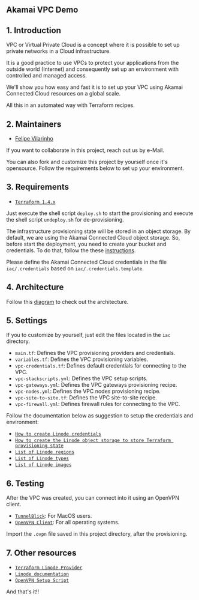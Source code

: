 ## Akamai VPC Demo

## 1. Introduction

VPC or Virtual Private Cloud is a concept where it is possible to set up private networks in a Cloud infrastructure.

It is a good practice to use VPCs to protect your applications from the outside world (Internet) and consequently 
set up an environment with controlled and managed access.

We'll show you how easy and fast it is to set up your VPC using Akamai Connected Cloud resources on a global scale.

All this in an automated way with Terraform recipes.

## 2. Maintainers

- [Felipe Vilarinho](https://www.linkedin.com/in/fvilarinho)

If you want to collaborate in this project, reach out us by e-Mail.

You can also fork and customize this project by yourself once it's opensource. 
Follow the requirements below to set up your environment.

## 3. Requirements

- [`Terraform 1.4.x`](https://www.terraform.io)

Just execute the shell script `deploy.sh` to start the provisioning and execute the shell script `undeploy.sh` for
de-provisioning.

The infrastructure provisioning state will be stored in an object storage. By default, we are using the Akamai Connected
Cloud object storage. So, before start the deployment, you need to create your bucket and credentials. To do that, 
follow the these [instructions](https://www.linode.com/docs/products/storage/object-storage/get-started/).

Please define the Akamai Connected Cloud credentials in the file `iac/.credentials` based on `iac/.credentials.template`.

## 4. Architecture

Follow this [diagram](https://viewer.diagrams.net/?tags=%7B%7D&highlight=FFFFFF&layers=1&nav=1&title=VPC#R7RxXd6rM9tfkMVl04VEQFOygWF6%2BhTDCCAICUvz1d7CkKMkxN%2FEcT3FFA3sKM7vP3jM8kMI6b0ZG6HQDC3gPBGblD2TjgSAIkiHRvxJSHCA4hREHiB1B6wh7AWhwB45A7AjdQgvEbyomQeAlMHwLNAPfB2byBmZEUZC9rbYMvLdPDQ0bXAA00%2FAuoRNoJc4RijPcS0ELQNs5PpolaoeChWG6dhRs%2FePzHghS2n8OxWvj1NdxorFjWEH2CkSKD6QQBUFyuFrnAvBK5J7QdmgnvVP6PO4I%2BMlVDXaZ5rhAbJOYHoTWDKPk3uOxl9TwtuA0jf1gk%2BKEoP0UQdkJ%2FkDymQMToIWGWZZmiCcQzEnW3rE4TqLAfUYkmiNvGbHz3Lq8GRhJAiIfQVj0IBZBL2dyGhaIEpC%2FAh1n1gTBGiRRgaocSx9x%2BtDkxIa1I9azVzQl6GMl5xU9aepY0zgykv3c%2BQsy0cURn9W4DTN%2BLO%2BURcNe07QyJ1NxtX0kmB8jt2SgEoXLwE%2B0I7iCsu%2Fh41ksjMWpR%2BxDPJHYGzSRxCWaqBPqXmOJvBmWvpsDl9DzhMALon1bcrkEjGk%2Bc%2BarEqvGLTCskv0%2BJuePmfKIXfpK5BLcrZBLViCX8ZISHaHhv8Eys9mWmmjPiY%2FxXk3XUQWcCvM9jk7l6Mo%2B%2Ft93tDgBZL8Ua5CgRk0jAZlRYqIcPoHpgx761UCEcHdqh0oW530h2GFcJ%2FB3MoJh1YxKRlhQDI1RN2GEk5l8K3U18om%2B5AyygjNup5uwC%2BQCC9nF420QJU5gB77hiS9Q%2FgX9pdi81OkEQXhE%2BgokSXE08sY2Cd6SBOQwmZbN0fwPd7NjZ%2BV1I399Uxxv4sSIknpp6MtxhcA%2FwSRYTvnQwLfOaiDIq%2FJLq4QoHBWvhlLezk6jLG9eBrO%2FO43mkywSB9vIBB9UPPIBmo8NPurwKMgljT5kuAh4RgLTt77Nt3MPfWOdfT%2BiirMVfkSVDsfJW4nqFV7Eb4ts9u6wTZD3oxjxHyjGS6X2sRr8buVFXqm8mLtSXqeF53UChd3C47Qjw4KICK%2FKgLGwWPqWwka9lTUCu5Q1rkLU6Js5%2Fp%2Fy%2FP8cOjBndKhYgv1cOhAVdDjz7XtBGaOp9Nz%2FAoqdWalnSfplFKta1v0FdCCxe1Nh1F9KCOLedFjViuSfDntNsnPz%2F6uVGFElO2ck07aLQ0AJv4puCBXJW%2BIYHrTLSLMJyuAUApQIg6bh1Y8Fa2hZBxcexHB3jKKWRAoD6Cf7OdP8A90o%2B0Je%2ByEu9irSfaKhH%2FjgjBmOoJtR9HylWhFtrIzk3oygV8jgM0GJfwS9FNHz1fCvpuj7EloGiR%2B%2BEj3WB2hImIY060G6sUf07YEM%2FSogikHxij8OD%2FudWOQH2Zxv4pfHs5RXReyE%2FakKgP2xN3TKd10i5cN81mfQUjtTjJU5Lq4iE3i7HBfBfcZP%2FHwMz6IBa1FVTgdLLEiG%2BYTWYq9G9%2F0kuaoCCd%2Bkp67Kcn2Y0PpQe32F6AsMkICpIjoGWIytTqx%2FlejvJLSoSx74qeks8lKe%2FqWzHr4vnXVkkB9HhK8NCZ9k9k5iwuSnIiq%2FtazeQY6F%2FFTY5DfD9v2ltEj6fpTjr0ppXa3ATlsQf6jAqPtSYJ%2FKEn8%2BrHWFh1kR1uJqFlar3VLc7i2pRdb%2BTjrcW1KLrFqL%2FpKA8L1S7N6SWuSn1sh%2FDh3uLql1YoS%2FjhD3ltSi3o9r%2FNNhB5LdW1KLIi5I9pzyuNxY9ufErr%2B8KP3lqY7LAMAz4ah%2FhHu44yTVz8pSlQ8ps1QTI3agbyeB%2F%2FflqD4v59wZu1REQ6o09M3Yhb7U0Bf0guv9mUHeiMPDicMlzEvLyYcggmgYJcUa6FkwjMHgBfQhgZ9P%2F5VEfD4Ttw96ICuM%2BGm0j6uQCHB8fAOubTRFDyKbLhlmGUP4z4IRGlFQ4kGCx0zEf6YXbK2nOLUrTe2nj9LRBPFUe0O0xwpPCK9RT8wl3XD8ZoR7%2FyzTl%2BW8hcb4cDqsJARRGETGXuZ7IMmCyD1KPq%2F%2ByRL%2FaUYhaeyMTbhLPiGq8kC3Oytxeazp64HMU27l%2BWaf5XlJtLyTW7km0%2FMdAc9rI5Ynzfd9Ectj00HJoK8DC2f5d%2FptD4cY7LHRC70v%2Bqlh3BPH0QRLYCxHcKfhn3rlnlAVFsNrNI4RFIsxb59yQMfFU%2FZc9TzXL2ijK%2BKtSOWHBz1%2BMCcnie8YC%2BANkAQnMCglfxEkSbBGFbyygH8%2BVn4SXwssje1e7ZzrjKRk4UsztX9g%2FQTFXpkUy0gMpAsPt4QU%2BsjCCFDn%2B2qGtZt2UEefnjZ2xLGNrrrlT0MW6l30XzAcj4nLCkuP7%2BridK8tyz8WwfjFBE92Jtlt8dmylbPmrrsbICtSasp0hHFdRRi6g0aGblfIYeMH%2Bx9H0cZ%2ByIB1GjFcaEzWMNi0uXSBjSV%2BWHbDDhoFkUSLbW3LjFx6MCcsT0efGiAT1KECph6jwNkaXQqmrxQNm%2Bpu2jBYNPOY7O2s%2BlDkZU1c6bile%2FOJTlj%2BbJfLQhMNuSmLnjjUVcrvExYxa8Muz0u5jrS8yXNZbVI7zq7lMA254boSI4YD3wBzUVP8VNwETq8RinWVP3yHTt4DHGqwS7qR3kxkd5Dg3GrcTpVaK9nkowCVqR0qxLSZKkKfZ0KEAmsptiQ8paa9Vs7PeZGoL9lGDptFQ4E7XAWFLeg9ztWsaGbl0yk23NUM0rcHVlMR5BZcZkt5zZAdM0d9uYXcClh6UuTeoOloOUMUGFz3G%2FK2yzQZAqpFR3Jlu6tIsgBNpy7DyRDWM3dst5VCrENlLsgNQdXqgS8PBdmrrBsohpxGzW5oDrDdJplv11Odl%2BetzlDmas4sx7mx1tTSUEcSFnJTXG3RO9%2FOnBCQcCdDGs8G%2BUrPxmNd7ND40lzg7EbraJ1lV572hsP10l3CRqK0lskW1GjfUYSOP9j1dHbOeqRA7wKiv%2FSotaoHlu%2FMpuxssIoHfr89XyqryItFyAzUaTLiA1VK0toEOQ08clqlJvr2tvl6QgBzhGCF5fm7NO7JWl7MzHUbFW83tRHf3SJ9wM%2B0PvrlBmCbwnwdipOmFhjWwB0NNnHBhSQERr%2Bv13o5XXQ2daej%2B8hH47cLkck9kkndLdslDIJtN2UYFloxC%2BWtptFMOrbMYRPKMJ%2BrI04KOJ3EJqqIFJTUStM2Ly8jGQoe1rfUPG7OZOigkTV7a7pjp%2BGwwFvj9jBGDVYEu6Gm%2FUk%2FzuVcnOM1jMk72Q5Lu2pzEjU8kqjNcUh5VNAfrFS3EDu4m88gXSv6rVwuRoLPZDObq3Xo8ZIi5OFQdKSOHmv11IyluN2tD6GCRqZJKyU9CIE6VuvaOLKVySBJJotCq0PTnq3bNXtmYmKNhV1IQSuqu8yEtzy1XhdVb5NZjIjP4nCDcGPz5tAdR5PGQlvVETdp7E4RnQbvaxkvGp7bN%2BqWCurTuraMNhTusrO0m3XXTKKI8TIUe1vFVD1oLBw9detjcpKEumvOEnuUG6QwmKPrlCrApsEE0xx5OyNT3pRlqdDI5xlpaDlyfDKFikdOc9LhB%2BOBa4WxU6PUxg4rgDzO5mw8cERCDjB2Ms2gALVOySdDZaQatWY7wQPDgUAcTcoSjRp6RdbHlzHbrY%2FM5oqy26gXdWZ6jO2EaVd3WdnehvPOGG9SeiOXhs5EzSDbHPECZtc37nSs8UZLEOOJ0aOEZcOWhpsxYsZ5TLjtqDCCiY1knpgYBao7k9dBW2knmqrorj7bZPOuNFnUx9N0Io0h0hHFfIOvmWwjzo2YZ1bOaJEqG6fNK1licvW5JmttvSM5oehCGralbgxDMVTakjEvGV%2FvyEOo2qORvhXWCWmLoV%2BL6JzfqXQGF7xrg%2FmQZ31BzpSBF1gdtaHMgTh0XUpvOsI0aqyjcVaMhRE3G3mYPV1vcrxFT2Sr085gh3f9MZ8M%2FKaiCWYHzuwcXwydTdfNJsjOUF23MGe%2BrGTbVkkrISN0rU4qGWwJUoo1SZ0dKsOtpPGkMkRqEdsIJKVASm1rmmXWV100Ddw2BrCO93WPr2dwUARZK3LEZiG2iY6YqsuITHM5c5uMIyjbPtcQpzPFDXRZaRnlCwcG8Y7aqwehvtiIsi8u8tnEnLp6Ou6ryXYx4vt5oepKZ5fa24HGTHVOrEmdNZFo8zbNjckd31IAJs%2BdbFvbtVBPop%2B0Rq3aHEkO39b7kEHtWzmaRG0nS%2BuZHwaYGcREKrleZ4vqO5I4hNhUJxsrEFF9phH3YU%2FTRjVrjErtSWvR97vbrCd7bbXNMQuv6Gv4ClPhVGsa5hRr%2BSZGpIO%2BxSoey2UwKVa9KFmDlYuLU7lt9QfuZNnacJnNdUs9hZw3PnJYmFCF7JcD6I%2BImuBkJBhP4wlQnM2GLdjWRrVGa1R1OqIkpb5W8TxrtJbMnJZZB0QSxZndTu4UU2YqebkcARF2dkwvbgaEYC4tolM6Vqi5uekCb14aqKK%2FIgrAqIMYdtKEdZbrsN%2FKbE%2BJsTQmB6twoM4S3Fh1YFT4E7P0zJTmeLfJ21E3G3NRIINRy%2BnYlCY32WLse1Y6EUe01Gm50DXIbLMkiUSGRDIm5sg0dvGMpqPIi0aarkS7Ft8zlbG1k4RZShLieFbMJ2vRzcoZjl1dbWWIC3iN7uOCPlHbw1E0Guqz3FxKQsTiStgC%2FCTNRrWJQ2fAxa2FSXtbP9fsbiDmEylnPH%2Ba86FXLhelqW3lkLSapjFU6%2BLh2xBLa2Que7myGjcXg15Y%2BlV1pFj1vtqmhZksl47jtyziz53wirgL%2FTMD48wVG6zu0F92kqR8DVX9YAXR6g1195SiegDsiicTjQJBizgB5QVauO%2BXNjG6TpzteuEb0CtvMKz0JZl9gIHEy%2Bt4bZQ4kzwjRGN6hGbgP1po3W%2F7j8ADa1CGLbZwvwv6cRlEjxlYoOmDxzBC65lTTQQ3wvBxGQHwmO7DQk%2Br0D6Nnn%2F9eqpjBOBQEEQWeIunbwkGkGfBgIrAME1U8Bx%2BSpp8hek6u6InrR%2Bny86CnrZpfaw79DWvFrpcblct219FA96GE06bnE7bml5FBt7d5PSyV%2FOz8YTzWEHFvtFrIgXXnuv%2FYaDgSmXyxXgCjb0950DhxNP%2FG1I4yxdSp5O03x81qGTIG4Ywj0mKJHhOWPyLVL6w0Nn2JJK93LCOYzcKVFZywjckrdh3OOHlhMI%2FDnjFAWeHpS5fwFWVhvqOAwuV9OcuLdFP2JL7zimBF1vzKcvzxVMMV9mnSuTd%2FUuzqr2RCu%2Fj9jT%2FMMNwFLafTpdfdvjjo2FXb7OqUMTvnxL7su4WylQuqiDBCGT7JcI7OvxTG74%2Bf4IC7D8X%2BhqVkAzJkdb3rBmo813DFVsfySqzXLuVWr4iq%2FNLZPY79O3%2Fq%2F3fJfRrOf9IsG6dcGQw7umtdT8%2Fanrt%2BuCyp%2BfjOz9phXDNq31%2BWw58l5N%2BPoc8XmxUuZpH8PNdDzfjkMo3dhNfXjkQ760h666xNuBDuQVmfwgflKboaJL%2BrSVe3rtwvnm1YnsUiX%2FPaqIMKz6%2FIf7AQi%2Fv4SfF%2FwE%3D) to check out the architecture.

## 5. Settings

If you to customize by yourself, just edit the files located in the `iac` directory.

- `main.tf`: Defines the VPC provisioning providers and credentials.
- `variables.tf`: Defines the VPC provisioning variables.
- `vpc-credentials.tf`: Defines default credentials for connecting to the VPC.
- `vpc-stackscripts.yml`: Defines the VPC setup scripts.
- `vpc-gateways.yml`: Defines the VPC gateways provisioning recipe.
- `vpc-nodes.yml`: Defines the VPC nodes provisioning recipe.
- `vpc-site-to-site.tf`: Defines the VPC site-to-site recipe.
- `vpc-firewall.yml`: Defines firewall rules for connecting to the VPC.

Follow the documentation below as suggestion to setup the credentials and environment:

- [`How to create Linode credentials`](https://www.linode.com/docs/api)
- [`How to create the Linode object storage to store Terraform provisioning state`](https://www.linode.com/docs/guides/platform/object-storage)
- [`List of Linode regions`](https://www.linode.com/docs/api/regions/)
- [`List of Linode types`](https://www.linode.com/docs/api/linode-types/)
- [`List of Linode images`](https://www.linode.com/docs/api/images/)

## 6. Testing

After the VPC was created, you can connect into it using an OpenVPN client.

- [`TunnelBlick`](https://tunnelblick.net/downloads.html): For MacOS users.
- [`OpenVPN Client`](https://openvpn.net/client): For all operating systems.

Import the `.ovpn` file saved in this project directory, after the provisioning.

## 7. Other resources

- [`Terraform Linode Provider`](https://registry.terraform.io/providers/linode/linode/latest/docs)
- [`Linode documentation`](https://www.linode.com/docs/)
- [`OpenVPN Setup Script`](https://github.com/fvilarinho/openvpn-setup)

And that's it!!
